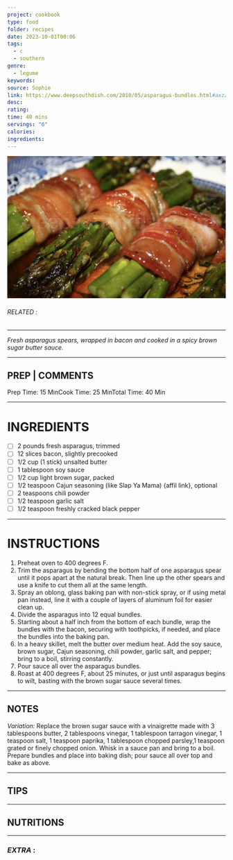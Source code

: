 ```yaml
---
project: cookbook
type: food
folder: recipes
date: 2023-10-01T00:06
tags:
  - c
  - southern
genre:
  - legume
keywords: 
source: Sophie
link: https://www.deepsouthdish.com/2010/05/asparagus-bundles.html#axzz4SvQcje5V
desc: 
rating: 
time: 40 mins
servings: "6"
calories: 
ingredients:
---
```


![IMAGE](image_562.png)

###### *RELATED* : 
---
_Fresh asparagus spears, wrapped in bacon and cooked in a spicy brown sugar butter sauce._

---
## PREP | COMMENTS

Prep Time: 15 MinCook Time: 25 MinTotal Time: 40 Min

---
# INGREDIENTS

- [ ] 2 pounds fresh asparagus, trimmed
- [ ] 12 slices bacon, slightly precooked
- [ ] 1/2 cup (1 stick) unsalted butter
- [ ] 1 tablespoon soy sauce
- [ ] 1/2 cup light brown sugar, packed
- [ ] 1/2 teaspoon Cajun seasoning (like Slap Ya Mama) {affil link}, optional
- [ ] 2 teaspoons chili powder
- [ ] 1/2 teaspoon garlic salt
- [ ] 1/2 teaspoon freshly cracked black pepper

---
# INSTRUCTIONS

1. Preheat oven to 400 degrees F.
2. Trim the asparagus by bending the bottom half of one asparagus spear until it pops apart at the natural break. Then line up the other spears and use a knife to cut them all at the same length.
3. Spray an oblong, glass baking pan with non-stick spray, or if using metal pan instead, line it with a couple of layers of aluminum foil for easier clean up.
4. Divide the asparagus into 12 equal bundles.
5. Starting about a half inch from the bottom of each bundle, wrap the bundles with the bacon, securing with toothpicks, if needed, and place the bundles into the baking pan.
6. In a heavy skillet, melt the butter over medium heat. Add the soy sauce, brown sugar, Cajun seasoning, chili powder, garlic salt, and pepper; bring to a boil, stirring constantly.
7. Pour sauce all over the asparagus bundles.
8. Roast at 400 degrees F, about 25 minutes, or just until asparagus begins to wilt, basting with the brown sugar sauce several times.

---
## NOTES

_Variation:_ Replace the brown sugar sauce with a vinaigrette made with 3 tablespoons butter, 2 tablespoons vinegar, 1 tablespoon tarragon vinegar, 1 teaspoon salt, 1 teaspoon paprika, 1 tablespoon chopped parsley,1 teaspoon grated or finely chopped onion. Whisk in a sauce pan and bring to a boil. Prepare bundles and place into baking dish; pour sauce all over top and bake as above.

---
## TIPS



---
## NUTRITIONS



---
### *EXTRA* :



